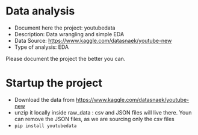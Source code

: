 # Data analysis
- Document here the project: youtubedata
- Description: Data wrangling and simple EDA
- Data Source: https://www.kaggle.com/datasnaek/youtube-new
- Type of analysis: EDA

Please document the project the better you can.

# Startup the project

- Download the data from https://www.kaggle.com/datasnaek/youtube-new
- unzip it locally inside raw_data : csv and JSON files will live there. Youn can remove the JSON files, as we are sourcing only the csv files
- `pip install youtubedata`
